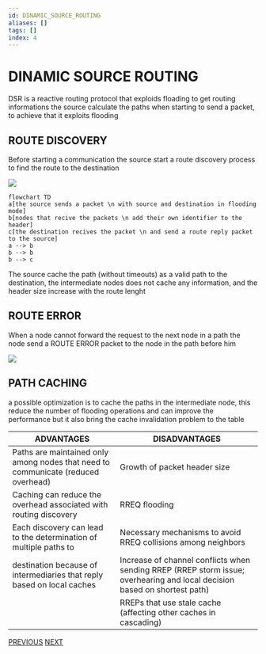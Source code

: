 ```yaml
---
id: DINAMIC_SOURCE_ROUTING
aliases: []
tags: []
index: 4
---
```


# DINAMIC SOURCE ROUTING

DSR is a  reactive routing protocol that exploids floading to get routing informations
the source calculate the paths when starting to send a packet, to achieve that it exploits flooding

## ROUTE DISCOVERY

Before starting a communication the source start a route discovery process to find the route to the destination

![](Pasted%20image%2020240326121510.png)

```mermaid
flowchart TD
a[the source sends a packet \n with source and destination in flooding mode]
b[nodes that recive the packets \n add their own identifier to the header]
c[the destination recives the packet \n and send a route reply packet to the source]
a --> b
b --> b
b --> c
```

The source cache the path (without timeouts) as a valid path to the destination, the intermediate nodes does not cache any information, and the header size increase with the route lenght

## ROUTE ERROR

When a node cannot forward the request to the next node in a path the node send a ROUTE ERROR packet to the node in the path before him

![](Pasted%20image%2020240326123428.png)

## PATH CACHING

a possible optimization is to cache the paths in the intermediate node, this reduce the number of flooding operations and can improve the performance but it also bring the cache invalidation problem to the table

| ADVANTAGES                                                                        | DISADVANTAGES                                                                                                             |
| --------------------------------------------------------------------------------- | ------------------------------------------------------------------------------------------------------------------------- |
| Paths are maintained only among nodes that need to communicate (reduced overhead) | Growth of packet header size                                                                                              |
| Caching can reduce the overhead associated with routing discovery                 | RREQ flooding                                                                                                             |
| Each discovery can lead to the determination of multiple paths to                 | Necessary mechanisms to avoid RREQ collisions among neighbors                                                             |
| destination because of intermediaries that reply based on local caches            | Increase of channel conflicts when sending RREP (RREP storm issue; overhearing and local decision based on shortest path) |
|                                                                                   | RREPs that use stale cache (affecting other caches in cascading)                                                          |
[PREVIOUS](MANETS_ROUTING.md) [NEXT](ADHOC_ON_DEMAND_DISTANCE_VECTOR.md)
